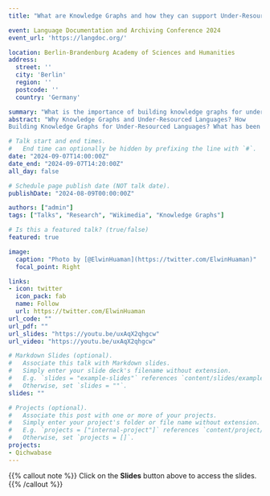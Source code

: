 ```yaml
---
title: "What are Knowledge Graphs and how they can support Under-Resourced Languages"

event: Language Documentation and Archiving Conference 2024
event_url: 'https://langdoc.org/'

location: Berlin-Brandenburg Academy of Sciences and Humanities
address:
  street: ''
  city: 'Berlin'
  region: ''
  postcode: ''
  country: 'Germany'

summary: "What is the importance of building knowledge graphs for under-resourced langauges and why it should be done now."
abstract: "Why Knowledge Graphs and Under-Resourced Languages? How
Building Knowledge Graphs for Under-Resourced Languages? What has been done on Qichwabase: Quechua Language and Knowledge Graph? and what are the next steps to do and challenge the construction of Under-Resourced Language Knowledge Graphs."

# Talk start and end times.
#   End time can optionally be hidden by prefixing the line with `#`.
date: "2024-09-07T14:00:00Z"
date_end: "2024-09-07T14:20:00Z"
all_day: false

# Schedule page publish date (NOT talk date).
publishDate: "2024-08-09T00:00:00Z"

authors: ["admin"]
tags: ["Talks", "Research", "Wikimedia", "Knowledge Graphs"]

# Is this a featured talk? (true/false)
featured: true

image:
  caption: "Photo by [@ElwinHuaman](https://twitter.com/ElwinHuaman)"
  focal_point: Right

links:
- icon: twitter
  icon_pack: fab
  name: Follow
  url: https://twitter.com/ElwinHuaman
url_code: ""
url_pdf: ""
url_slides: "https://youtu.be/uxAqX2qhgcw"
url_video: "https://youtu.be/uxAqX2qhgcw"

# Markdown Slides (optional).
#   Associate this talk with Markdown slides.
#   Simply enter your slide deck's filename without extension.
#   E.g. `slides = "example-slides"` references `content/slides/example-slides.md`.
#   Otherwise, set `slides = ""`.
slides: ""

# Projects (optional).
#   Associate this post with one or more of your projects.
#   Simply enter your project's folder or file name without extension.
#   E.g. `projects = ["internal-project"]` references `content/project/deep-learning/index.md`.
#   Otherwise, set `projects = []`.
projects:
- Qichwabase
---
```


{{% callout note %}}
Click on the **Slides** button above to access the slides.
{{% /callout %}}
